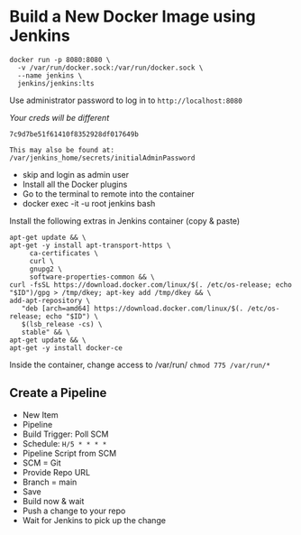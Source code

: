 # Build a New Docker Image using Jenkins

```
docker run -p 8080:8080 \
  -v /var/run/docker.sock:/var/run/docker.sock \
  --name jenkins \
  jenkins/jenkins:lts
```

Use administrator password to log in to `http://localhost:8080`

*Your creds will be different*
```
7c9d7be51f61410f8352928df017649b

This may also be found at: /var/jenkins_home/secrets/initialAdminPassword
```

- skip and login as admin user
- Install all the Docker plugins
- Go to the terminal to remote into the container
- docker exec -it -u root jenkins bash


Install the following extras in Jenkins container (copy & paste)

```
apt-get update && \
apt-get -y install apt-transport-https \
     ca-certificates \
     curl \
     gnupg2 \
     software-properties-common && \
curl -fsSL https://download.docker.com/linux/$(. /etc/os-release; echo "$ID")/gpg > /tmp/dkey; apt-key add /tmp/dkey && \
add-apt-repository \
   "deb [arch=amd64] https://download.docker.com/linux/$(. /etc/os-release; echo "$ID") \
   $(lsb_release -cs) \
   stable" && \
apt-get update && \
apt-get -y install docker-ce
```

Inside the container, change access to /var/run/<contents> `chmod 775 /var/run/*`

## Create a Pipeline
- New Item
- Pipeline
- Build Trigger: Poll SCM
- Schedule: `H/5 * * * *`
- Pipeline Script from SCM
- SCM = Git
- Provide Repo URL
- Branch = main
- Save
- Build now & wait
- Push a change to your repo
- Wait for Jenkins to pick up the change
